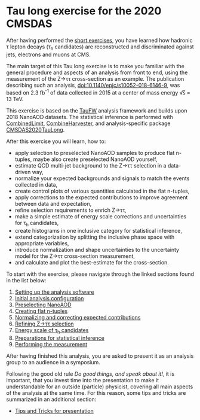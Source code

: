 # Tau long exercise for the 2020 CMSDAS

After having performed the [short exercises](https://github.com/CMSDAS/tau-short-exercise), you have learned how hadronic &tau;
lepton decays (&tau;<sub>h</sub> candidates) are reconstructed and discriminated against jets, electrons and muons at CMS.

The main target of this Tau long exercise is to make you familiar with the general procedure and aspects of an analysis from front to end,
using the measurement of the Z&rarr;&tau;&tau; cross-section as an example. The publication describing such an analysis,
[doi:10.1140/epjc/s10052-018-6146-9](https://doi.org/10.1140/epjc/s10052-018-6146-9), was based on 2.3 fb<sup>-1</sup> of data collected in 2015 at
a center of mass energy &radic;s&#x305; = 13 TeV.

This exercise is based on the [TauFW](https://github.com/cms-tau-pog/TauFW) analysis framework and builds upon 2018 NanoAOD datasets.
The statistical inference is performed with [CombinedLimit](https://github.com/cms-analysis/HiggsAnalysis-CombinedLimit),
[CombineHarvester](https://github.com/cms-analysis/CombineHarvester), and analysis-specific package [CMSDAS2020TauLong](https://github.com/ArturAkh/CMSDAS2020TauLong).

After this exercise you will learn, how to:

 + apply selection to preselected NanoAOD samples to produce flat n-tuples, maybe also create preselected NanoAOD yourself,
 + estimate QCD multi-jet background to the Z&rarr;&tau;&tau; selection in a data-driven way,
 + normalize your expected backgrounds and signals to match the events collected in data,
 + create control plots of various quantities calculated in the flat n-tuples,
 + apply corrections to the expected contributions to improve agreement between data and expectation,
 + refine selection requirements to enrich Z&rarr;&tau;&tau;,
 + make a simple estimate of energy scale corrections and uncertainties for &tau;<sub>h</sub> candidates,
 + create histograms in one inclusive category for statistical inference,
 + extend categorization by splitting the inclusive phase space with appropriate variables,
 + introduce normalization and shape uncertainties to the uncertainty model for the Z&rarr;&tau;&tau; cross-section measurement,
 + and calculate and plot the best-estimate for the cross-section.

To start with the exercise, please navigate through the linked sections found in the list below:

 1. [Setting up the analysis software](sw_setup.md)
 2. [Initial analysis configuration](configuration.md)
 3. [Preselecting NanoAOD](preselection.md)
 4. [Creating flat n-tuples](flat_n-tuples.md)
 5. [Normalizing and correcting expected contributions](norm_and_corr_exp.md)
 6. [Refining Z&rarr;&tau;&tau; selection](refine_ztautau.md)
 7. [Energy scale of &tau;<sub>h</sub> candidates](es_tau.md)
 8. [Preparations for statistical inference](prep_stat_inference.md)
 9. [Performing the measurement](measurement.md)

After having finished this analysis, you are asked to present it as an analysis group to an audience in a symposium.

Following the good old rule *Do good things, and speak about it!*, it is important, that you invest time into the presentation to make it
understandable for an outside (particle) physicist, covering all main aspects of the analysis at the same time. For this reason, some tips and tricks
are summarized in an additional section:

 + [Tips and Tricks for presentation](presentation.md)
